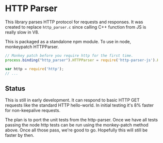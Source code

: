 # HTTP Parser

This library parses HTTP protocol for requests and responses.  It was created to replace `http_parser.c` since calling C++ function from JS is really slow in V8.

This is packaged as a standalone npm module.  To use in node, monkeypatch HTTPParser.

```js
// Monkey patch before you require http for the first time.
process.binding("http_parser").HTTPParser = require('http-parser-js').HTTPParser;

var http = require('http');
// ...
```

## Status

This is still in early development.  It can respond to basic HTTP GET requests like the standard HTTP hello-world.  In initial testing it's 8% faster for non-keepalive requests.

The plan is to port the unit tests from the http-parser.  Once we have all tests passing the node http tests can be run using the monkey-patch method above.  Once all those pass, we're good to go.  Hopefully this will still be faster by then.
